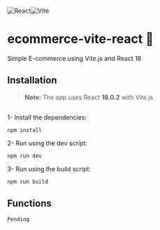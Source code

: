 ![React](https://img.shields.io/badge/react-%2320232a.svg?style=for-the-badge&logo=react&logoColor=%2361DAFB)![Vite](https://img.shields.io/badge/vite-%23646CFF.svg?style=for-the-badge&logo=vite&logoColor=white)

# ecommerce-vite-react :convenience_store:
Simple E-commerce using Vite.js and React 18

## Installation
> **Note:** The app uses React **18.0.2** with Vite.js 
##
1- Install the dependencies:
```
npm install
```
2- Run using the dev script:
```
npm run dev
```
3- Run using the build script:
```
npm run build
```
## Functions
```
Pending
```
